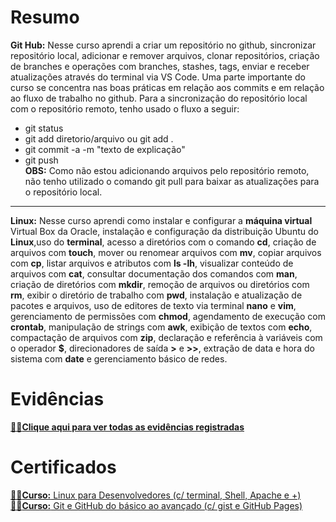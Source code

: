 # Resumo

**Git Hub:** Nesse curso aprendi a criar um repositório no github, sincronizar repositório local, adicionar e remover arquivos, clonar repositórios, criação de branches e operações com branches, stashes, tags, enviar e receber atualizações através do terminal via VS Code.
Uma parte importante do curso se concentra nas boas práticas em relação aos commits e em relação ao fluxo de trabalho no github.
Para a sincronização do repositório local com o repositório remoto, tenho usado o fluxo a seguir:
- git status
- git add diretorio/arquivo ou git add .
- git commit -a -m "texto de explicação"
- git push  
**OBS:** Como não estou adicionando arquivos pelo repositório remoto, não tenho utilizado o comando git pull para baixar as atualizações para o repositório local.
---  

**Linux:** Nesse curso aprendi como instalar e configurar a **máquina virtual** Virtual Box da Oracle, instalação e configuração da distribuição Ubuntu do **Linux**,uso do **terminal**, acesso a diretórios com o comando **cd**, criação de arquivos com **touch**, mover ou renomear arquivos com **mv**, copiar arquivos com **cp**, listar arquivos e atributos com **ls -lh**, visualizar conteúdo de arquivos com **cat**, consultar documentação dos comandos com **man**, criação de diretórios com **mkdir**, remoção de arquivos ou diretórios com **rm**, exibir o diretório de trabalho com **pwd**, instalação e atualização de pacotes e arquivos, uso de editores de texto via terminal **nano** e **vim**, gerenciamento de permissões com **chmod**, agendamento de execução com **crontab**, manipulação de strings com **awk**, exibição de textos com **echo**, compactação de arquivos com **zip**, declaração e referência à variáveis com o operador **$**, direcionadores de saída **>** e **>>**, extração de data e hora do sistema com **date** e gerenciamento básico de redes. 

# Evidências

[🕵️‍♂️**Clique aqui para ver todas as evidências registradas** ](/Sprint%201/evidencias/README.md)


# Certificados

[🧑‍🎓**Curso:** Linux para Desenvolvedores (c/ terminal, Shell, Apache e +)](/Sprint%201/certificados/certificado_linux.pdf)  
[🧑‍🎓**Curso:** Git e GitHub do básico ao avançado (c/ gist e GitHub Pages)](/Sprint%201/certificados/certificado_git.pdf)